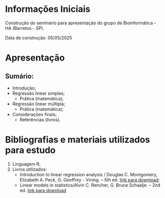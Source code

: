 # Informações Iniciais
Construção do seminário para apresentação do grupo de Bioinformática - HA (Barretos - SP).

Data de construção: 05/05/2025

# Apresentação
## Sumário:
* Introdução;
* Regressão linear simples;
  * Prática (matemática);
* Regressão linear múltipla;
  * Prática (matemática);
* Considerações finais;
  * Referências (livros).

# Bibliografias e materiais utilizados para estudo
1. Linguagem R;
2. Livros utilizados:
   * Introduction to linear regression analysis / Douglas C. Montgomery, Elizabeth A. Peck, G. Geoffrey - Vining. – 5th ed. [link para download](https://www.kwcsangli.in/uploads/3--Introduction_to_Linear_Regression_Analysis__5th_ed._Douglas_C._Montgomery__Elizabeth_A._Peck__and_G._.pdf);
   * Linear models in statistics/Alvin C. Rencher, G. Bruce Schaalje. – 2nd ed. [link para download](https://www.utstat.toronto.edu/~brunner/books/LinearModelsInStatistics.pdf)
